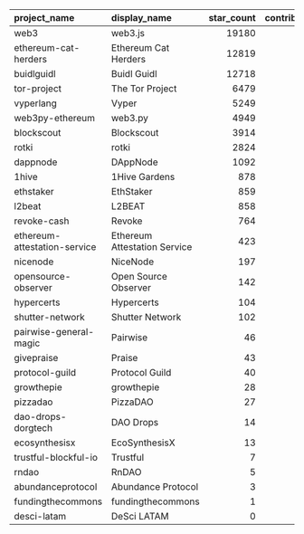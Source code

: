 | project_name                 | display_name                 |   star_count |   contributor_count |
|:-----------------------------|:-----------------------------|-------------:|--------------------:|
| web3                         | web3.js                      |        19180 |                2333 |
| ethereum-cat-herders         | Ethereum Cat Herders         |        12819 |                1559 |
| buidlguidl                   | Buidl Guidl                  |        12718 |                 878 |
| tor-project                  | The Tor Project              |         6479 |                 728 |
| vyperlang                    | Vyper                        |         5249 |                 478 |
| web3py-ethereum              | web3.py                      |         4949 |                 961 |
| blockscout                   | Blockscout                   |         3914 |                2429 |
| rotki                        | rotki                        |         2824 |                 513 |
| dappnode                     | DAppNode                     |         1092 |                 386 |
| 1hive                        | 1Hive Gardens                |          878 |                 325 |
| ethstaker                    | EthStaker                    |          859 |                 240 |
| l2beat                       | L2BEAT                       |          858 |                 306 |
| revoke-cash                  | Revoke                       |          764 |                 169 |
| ethereum-attestation-service | Ethereum Attestation Service |          423 |                 100 |
| nicenode                     | NiceNode                     |          197 |                  23 |
| opensource-observer          | Open Source Observer         |          142 |                 109 |
| hypercerts                   | Hypercerts                   |          104 |                  30 |
| shutter-network              | Shutter Network              |          102 |                  26 |
| pairwise-general-magic       | Pairwise                     |           46 |                  21 |
| givepraise                   | Praise                       |           43 |                  29 |
| protocol-guild               | Protocol Guild               |           40 |                  92 |
| growthepie                   | growthepie                   |           28 |                  10 |
| pizzadao                     | PizzaDAO                     |           27 |                  32 |
| dao-drops-dorgtech           | DAO Drops                    |           14 |                   4 |
| ecosynthesisx                | EcoSynthesisX                |           13 |                   6 |
| trustful-blockful-io         | Trustful                     |            7 |                   6 |
| rndao                        | RnDAO                        |            5 |                  20 |
| abundanceprotocol            | Abundance Protocol           |            3 |                   1 |
| fundingthecommons            | fundingthecommons            |            1 |                   9 |
| desci-latam                  | DeSci LATAM                  |            0 |                   3 |